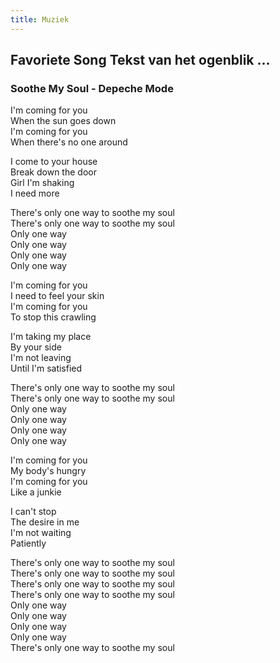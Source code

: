 ```yaml
---
title: Muziek
---
```


## Favoriete Song Tekst van het ogenblik ...

### Soothe My Soul - Depeche Mode

I'm coming for you  
When the sun goes down  
I'm coming for you  
When there's no one around  
  
I come to your house  
Break down the door  
Girl I'm shaking  
I need more  
  
There's only one way to soothe my soul  
There's only one way to soothe my soul  
Only one way  
Only one way  
Only one way  
Only one way  
  
I'm coming for you  
I need to feel your skin  
I'm coming for you  
To stop this crawling  
  
I'm taking my place  
By your side  
I'm not leaving  
Until I'm satisfied  
  
There's only one way to soothe my soul  
There's only one way to soothe my soul  
Only one way  
Only one way  
Only one way  
Only one way  
  
I'm coming for you  
My body's hungry  
I'm coming for you  
Like a junkie  
  
I can't stop  
The desire in me  
I'm not waiting  
Patiently  
  
There's only one way to soothe my soul  
There's only one way to soothe my soul  
There's only one way to soothe my soul  
There's only one way to soothe my soul  
Only one way  
Only one way  
Only one way  
Only one way  
There's only one way to soothe my soul
